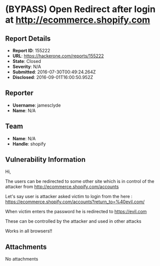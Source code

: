 # (BYPASS) Open Redirect after login at http://ecommerce.shopify.com

## Report Details
- **Report ID**: 155222
- **URL**: https://hackerone.com/reports/155222
- **State**: Closed
- **Severity**: N/A
- **Submitted**: 2016-07-30T00:49:24.264Z
- **Disclosed**: 2016-09-01T16:00:50.952Z

## Reporter
- **Username**: jamesclyde
- **Name**: N/A

## Team
- **Name**: N/A
- **Handle**: shopify

## Vulnerability Information
Hi,

The users can be redirected to some other site which is in control of the attacker from http://ecommerce.shopify.com/accounts

Let's say user is attacker asked victim to login from the here :
https://ecommerce.shopify.com/accounts?return_to=%40evil.com/

When victim enters the password he is redirected to https://evil.com

These can be controlled by the attacker and used in other attacks

Works in all browsers!!






## Attachments
No attachments
